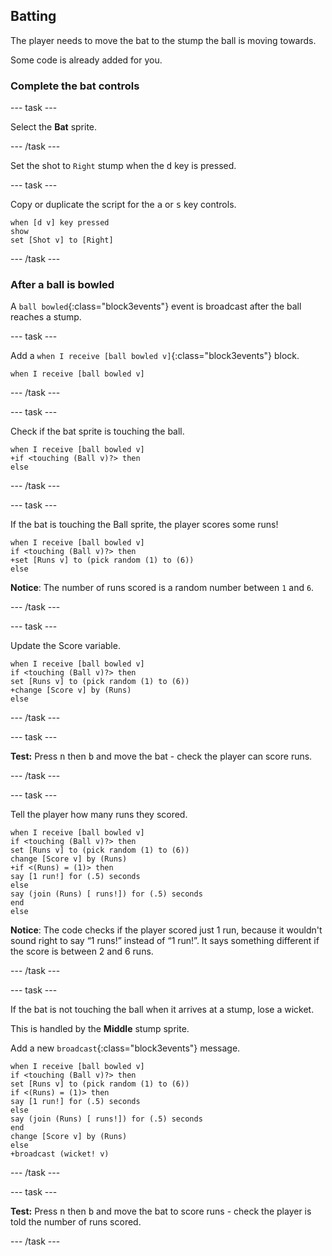 ## Batting

The player needs to move the bat to the stump the ball is moving towards.

Some code is already added for you.

### Complete the bat controls

--- task ---

Select the **Bat** sprite.

--- /task ---

Set the shot to `Right` stump when the <kbd>d</kbd> key is pressed.

--- task ---

Copy or duplicate the script for the <kbd>a</kbd> or <kbd>s</kbd> key controls.

```blocks3
when [d v] key pressed
show
set [Shot v] to [Right]
```

--- /task ---

### After a ball is bowled

A `ball bowled`{:class="block3events"} event is broadcast after the ball reaches a stump.

--- task ---

Add a `when I receive [ball bowled v]`{:class="block3events"} block.

```blocks3
when I receive [ball bowled v]
```

--- /task ---

--- task ---

Check if the bat sprite is touching the ball.

```blocks3
when I receive [ball bowled v]
+if <touching (Ball v)?> then
else
```

--- /task ---

--- task ---

If the bat is touching the Ball sprite, the player scores some runs!

```blocks3
when I receive [ball bowled v]
if <touching (Ball v)?> then
+set [Runs v] to (pick random (1) to (6))
else
```

**Notice**: The number of runs scored is a random number between `1` and `6`.

--- /task ---

--- task ---

Update the Score variable.

```blocks3
when I receive [ball bowled v]
if <touching (Ball v)?> then
set [Runs v] to (pick random (1) to (6))
+change [Score v] by (Runs)
else
```

--- /task ---

--- task ---

**Test:** Press <kbd>n</kbd> then <kbd>b</kbd> and move the bat - check the player can score runs.

--- /task ---

--- task ---

Tell the player how many runs they scored.

```blocks3
when I receive [ball bowled v]
if <touching (Ball v)?> then
set [Runs v] to (pick random (1) to (6))
change [Score v] by (Runs)
+if <(Runs) = (1)> then
say [1 run!] for (.5) seconds
else
say (join (Runs) [ runs!]) for (.5) seconds
end
else
```

**Notice**: The code checks if the player scored just 1 run, because it wouldn't sound right to say “1 runs!” instead of “1 run!”. It says something different if the score is between 2 and 6 runs.

--- /task ---

--- task ---

If the bat is not touching the ball when it arrives at a stump, lose a wicket.

This is handled by the **Middle** stump sprite.

Add a new `broadcast`{:class="block3events"} message.

```blocks3
when I receive [ball bowled v]
if <touching (Ball v)?> then
set [Runs v] to (pick random (1) to (6))
if <(Runs) = (1)> then
say [1 run!] for (.5) seconds
else
say (join (Runs) [ runs!]) for (.5) seconds
end
change [Score v] by (Runs)
else
+broadcast (wicket! v)
```

--- /task ---

--- task ---

**Test:** Press <kbd>n</kbd> then <kbd>b</kbd> and move the bat to score runs - check the player is told the number of runs scored.

--- /task ---